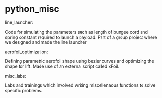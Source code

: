 # python_misc

line_launcher:

Code for simulating the parameters such as length of bungee cord and spring constant required to launch a payload. Part of a group project where we designed and made the line launcher

aerofoil_optimization:

Defining parametric aerofoil shape using bezier curves and optimizing the shape for lift. Made use of an external script called xFoil.

misc_labs:

Labs and trainings which involved writing miscellenaous functions to solve specific problems.
